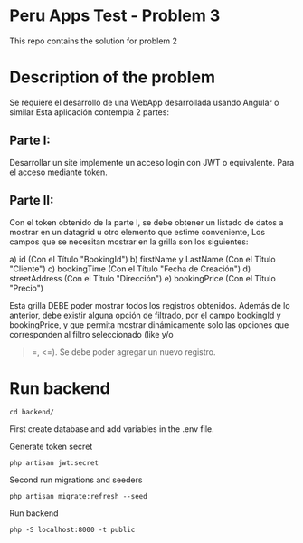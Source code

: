 # Peru Apps Test - Problem 3

This repo contains the solution for problem 2

# Description of the problem

Se requiere el desarrollo de una WebApp desarrollada usando Angular o similar
Esta aplicación contempla 2 partes:

## Parte I:

Desarrollar un site implemente un acceso login con JWT o equivalente. Para el acceso
mediante token.

##  Parte II:

Con el token obtenido de la parte I, se debe obtener un listado de datos a mostrar en un
datagrid u otro elemento que estime conveniente, Los campos que se necesitan mostrar en
la grilla son los siguientes:

a) id (Con el Título "BookingId")
b) firstName y LastName (Con el Título "Cliente")
c) bookingTime (Con el Título "Fecha de Creación")
d) streetAddress (Con el Título "Dirección")
e) bookingPrice (Con el Título "Precio")

Esta grilla DEBE poder mostrar todos los registros obtenidos. Además de lo anterior, debe
existir alguna opción de filtrado, por el campo bookingId y bookingPrice, y que permita
mostrar dinámicamente solo las opciones que corresponden al filtro seleccionado (like y/o
>=, <=).
Se debe poder agregar un nuevo registro.

# Run backend

```
cd backend/
```

First create database and add variables in the .env file.

Generate token secret

```
php artisan jwt:secret
```

Second run migrations and seeders

```
php artisan migrate:refresh --seed
```

Run backend

```
php -S localhost:8000 -t public
```